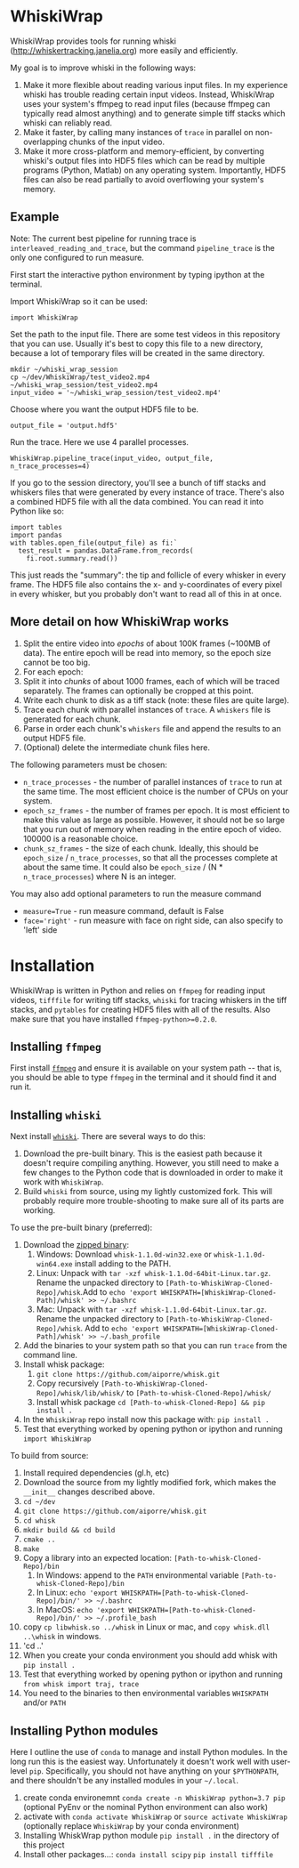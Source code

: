 # WhiskiWrap
WhiskiWrap provides tools for running whiski (http://whiskertracking.janelia.org) more easily and efficiently.

My goal is to improve whiski in the following ways:

1. Make it more flexible about reading various input files. In my experience whiski has trouble reading certain input videos. Instead, WhiskiWrap uses your system's ffmpeg to read input files (because ffmpeg can typically read almost anything) and to generate simple tiff stacks which whiski can reliably read.
2. Make it faster, by calling many instances of `trace` in parallel on non-overlapping chunks of the input video.
3. Make it more cross-platform and memory-efficient, by converting whiski's output files into HDF5 files which can be read by multiple programs (Python, Matlab) on any operating system. Importantly, HDF5 files can also be read partially to avoid overflowing your system's memory.

## Example
Note: The current best pipeline for running trace is `interleaved_reading_and_trace`, but the command `pipeline_trace` is the only one configured to run measure.

First start the interactive python environment by typing ipython at the terminal.

Import WhiskiWrap so it can be used:

`import WhiskiWrap`

Set the path to the input file. There are some test videos in this repository that you can use. Usually it's best to copy this file to a new directory, because a lot of temporary files will be created in the same directory.
```
mkdir ~/whiski_wrap_session
cp ~/dev/WhiskiWrap/test_video2.mp4 ~/whiski_wrap_session/test_video2.mp4
input_video = '~/whiski_wrap_session/test_video2.mp4'
```

Choose where you want the output HDF5 file to be.

`output_file = 'output.hdf5'`

Run the trace. Here we use 4 parallel processes.

`WhiskiWrap.pipeline_trace(input_video, output_file, n_trace_processes=4)`

If you go to the session directory, you'll see a bunch of tiff stacks and whiskers files that were generated by every instance of trace. There's also a combined HDF5 file with all the data combined. You can read it into Python like so:
```
import tables
import pandas
with tables.open_file(output_file) as fi:`
  test_result = pandas.DataFrame.from_records(
    fi.root.summary.read())     
```
This just reads the "summary": the tip and follicle of every whisker in every frame. The HDF5 file also contains the x- and y-coordinates of every pixel in every whisker, but you probably don't want to read all of this in at once.

## More detail on how WhiskiWrap works
1. Split the entire video into _epochs_ of about 100K frames (~100MB of data). The entire epoch will be read into memory, so the epoch size cannot be too big.
2. For each epoch:
  1. Split it into _chunks_ of about 1000 frames, each of which will be traced separately. The frames can optionally be cropped at this point.
  2. Write each chunk to disk as a tiff stack (note: these files are quite large).
  3. Trace each chunk with parallel instances of `trace`. A `whiskers` file is generated for each chunk.
  4. Parse in order each chunk's `whiskers` file and append the results to an output HDF5 file.
  5. (Optional) delete the intermediate chunk files here.

The following parameters must be chosen:
* `n_trace_processes` - the number of parallel instances of `trace` to run at the same time. The most efficient choice is the number of CPUs on your system.
* `epoch_sz_frames` - the number of frames per epoch. It is most efficient to make this value as large as possible. However, it should not be so large that you run out of memory when reading in the entire epoch of video. 100000 is a reasonable choice.
* `chunk_sz_frames` - the size of each chunk. Ideally, this should be `epoch_size` / `n_trace_processes`, so that all the processes complete at about the same time. It could also be `epoch_size` / (N * `n_trace_processes`) where N is an integer.

You may also add optional parameters to run the measure command
* `measure=True` - run measure command, default is False
* `face='right'` - run measure with face on right side, can also specify to 'left' side

# Installation
WhiskiWrap is written in Python and relies on `ffmpeg` for reading input videos, `tifffile` for writing tiff stacks, `whiski` for tracing whiskers in the tiff stacks, and `pytables` for creating HDF5 files with all of the results.
Also make sure that you have installed `ffmpeg-python>=0.2.0`.

## Installing `ffmpeg`
First install [`ffmpeg`](https://www.ffmpeg.org/) and ensure it is available on your system path -- that is, you should be able to type `ffmpeg` in the terminal and it should find it and run it.

## Installing `whiski`
Next install [`whiski`](http://whiskertracking.janelia.org). There are several ways to do this:

1. Download the pre-built binary. This is the easiest path because it doesn't require compiling anything. However, you still need to make a few changes to the Python code that is downloaded in order to make it work with `WhiskiWrap`.
2. Build `whiski` from source, using my lightly customized fork. This will probably require more trouble-shooting to make sure all of its parts are working.

To use the pre-built binary (preferred):
1. Download the [zipped binary](http://whiskertracking.janelia.org/wiki/display/MyersLab/Whisker+Tracking+Downloads):
    1. Windows: Download `whisk-1.1.0d-win32.exe` or `whisk-1.1.0d-win64.exe` install adding to the PATH.
    2. Linux: Unpack with `tar -xzf whisk-1.1.0d-64bit-Linux.tar.gz`. Rename the unpacked directory to `[Path-to-WhiskiWrap-Cloned-Repo]/whisk`.Add to `echo 'export WHISKPATH=[WhiskiWrap-Cloned-Path]/whisk' >> ~/.bashrc`
    3. Mac: Unpack with `tar -xzf whisk-1.1.0d-64bit-Linux.tar.gz`. Rename the unpacked directory to `[Path-to-WhiskiWrap-Cloned-Repo]/whisk`. Add to `echo 'export WHISKPATH=[WhiskiWrap-Cloned-Path]/whisk' >> ~/.bash_profile`
2. Add the binaries to your system path so that you can run `trace` from the command line.
4. Install whisk package:
    1. `git clone https://github.com/aiporre/whisk.git`
    2. Copy recursively `[Path-to-WhiskiWrap-Cloned-Repo]/whisk/lib/whisk/` to `[Path-to-whisk-Cloned-Repo]/whisk/`
    3. Install whisk package `cd [Path-to-whisk-Cloned-Repo] && pip install .`
3. In the `WhiskiWrap` repo install now this package with:  `pip install .` 
4. Test that everything worked by opening python or ipython and running `import WhiskiWrap`

To build from source:

1. Install required dependencies (gl.h, etc)
2. Download the source from my lightly modified fork, which makes the `__init__` changes described above.
3. `cd ~/dev`
4. `git clone https://github.com/aiporre/whisk.git`
5. `cd whisk`
6. `mkdir build && cd build`
7. `cmake ..`
8. `make`
9. Copy a library into an expected location: `[Path-to-whisk-Cloned-Repo]/bin`
    1. In Windows: append to the `PATH` environmental variable `[Path-to-whisk-Cloned-Repo]/bin`
    2. In Linux:  `echo 'export WHISKPATH=[Path-to-whisk-Cloned-Repo]/bin/' >> ~/.bashrc`
    3. In MacOS:  `echo 'export WHISKPATH=[Path-to-whisk-Cloned-Repo]/bin/' >> ~/.profile_bash`
10. copy `cp libwhisk.so ../whisk` in Linux or mac, and `copy whisk.dll ..\whisk` in windows.
11. 'cd ..'
12. When you create your conda environment you should add whisk with `pip install .`
13. Test that everything worked by opening python or ipython and running `from whisk import traj, trace`
14. You need to the binaries to then environmental variables `WHISKPATH` and/or `PATH` 

## Installing Python modules
Here I outline the use of `conda` to manage and install Python modules. In the long run this is the easiest way. Unfortunately it doesn't work well with user-level `pip`. Specifically, you should not have anything on your `$PYTHONPATH`, and there shouldn't be any installed modules in your `~/.local`.

1. create conda environemnt `conda create -n WhiskiWrap python=3.7 pip` (optional PyEnv or the nominal Python environment can also work)
2. activate with `conda activate WhiskiWrap` or `source activate WhiskiWrap`  (optionally replace `WhiskiWrap` by your conda environment)
3. Installing WhiskWrap python module `pip install .` in the directory of this project
4. Install other packages...:
        `conda install scipy`
        `pip install tifffile`
